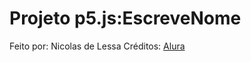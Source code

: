# Projeto p5.js:EscreveNome
Feito por: Nicolas de Lessa
Créditos: [Alura](https://www.alura.com.br)
